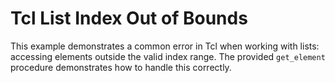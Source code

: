 # Tcl List Index Out of Bounds
This example demonstrates a common error in Tcl when working with lists: accessing elements outside the valid index range.  The provided `get_element` procedure demonstrates how to handle this correctly.